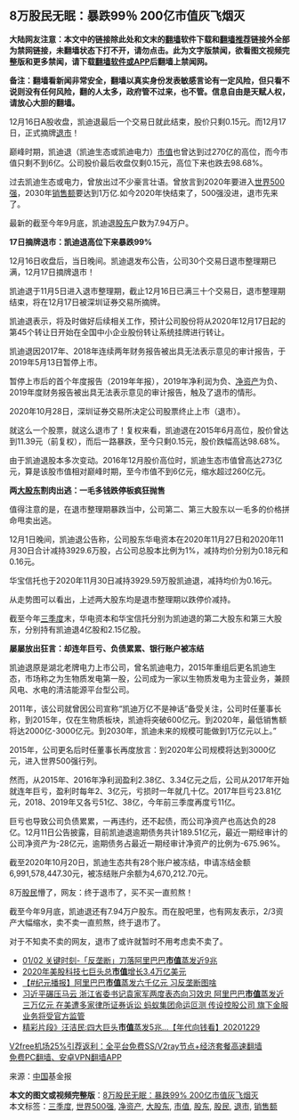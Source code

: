  <h2>8万股民无眠：暴跌99％ 200亿市值灰飞烟灭</h2> <p class="notice"><b>大陆网友注意：本文中的链接除此处和文末的<a href="https://github.com/bannedbook/fanqiang" >翻墙</a>软件下载和<a href="https://github.com/killgcd/justmysocks/blob/master/README.md">翻墙推荐</a>链接外全部为禁网链接，未翻墙状态下打不开，请勿点击。此为文字版禁闻，欲看图文视频完整版和更多禁闻，请下载<a href="https://github.com/bannedbook/fanqiang">翻墙软件或APP</a>后翻墙上禁闻网。</p><p>备注：翻墙看新闻非常安全，翻墙以真实身份发表敏感言论有一定风险，但只看不说则没有任何风险，翻的人太多，政府管不过来，也不管。信息自由是天赋人权，请放心大胆的翻墙。</b></p>  <div class="entry"> <p id="conimg">12月16日A股收盘，凯迪退最后一个交易日就此结束，股价只剩0.15元。而12月17日，正式摘牌<a href="https://www.bannedbook.org/bnews/tag/%E9%80%80%E5%B8%82/" class="st_tag internal_tag" rel="tag" title="标签 退市 下的日志">退市</a>！</p> <p>巅峰时期，凯迪退（凯迪生态或凯迪电力）<a href="https://www.bannedbook.org/bnews/tag/%E5%B8%82%E5%80%BC/" class="st_tag internal_tag" rel="tag" title="标签 市值 下的日志">市值</a>也曾达到过270亿的高位，而今市值只剩不到6亿。公司股价最后收盘仅剩0.15元，高位下来也跌去98.68%。</p> <p>过去凯迪生态或电力，曾放出过不少豪言壮语。曾放言到2020年要进入<a href="https://www.bannedbook.org/bnews/tag/%E4%B8%96%E7%95%8C500%E5%BC%BA/" class="st_tag internal_tag" rel="tag" title="标签 世界500强 下的日志">世界500强</a>，2030年<a href="https://www.bannedbook.org/bnews/tag/%E9%94%80%E5%94%AE%E9%A2%9D/" class="st_tag internal_tag" rel="tag" title="标签 销售额 下的日志">销售额</a>要达到1万亿.如今2020年快结束了，500强没进，退市先来了。</p> <p>最新的截至今年9月底，凯迪退<a href="https://www.bannedbook.org/bnews/tag/%E8%82%A1%E4%B8%9C/" class="st_tag internal_tag" rel="tag" title="标签 股东 下的日志">股东</a>户数为7.94万户。</p> <p><strong>17日摘牌退市：凯迪退高位下来暴跌99%</strong></p> <p>12月16日收盘后，当日晚间。凯迪退发布公告，公司30个交易日退市整理期已满，12月17日摘牌退市！</p> <p>凯迪退于11月5日进入退市整理期，截止12月16日已满三十个交易日，退市整理期结束，将在12月17日被深圳证券交易所摘牌。</p>  <p>凯迪退表示，将及时做好后续相关工作，预计公司股份将从2020年12月17日起的第45个转让日开始在全国中小企业股份转让系统挂牌进行转让。</p> <p>凯迪退因2017年、2018年连续两年财务报告被出具无法表示意见的审计报告，于2019年5月13日暂停上市。</p> <p>暂停上市后的首个年度报告（2019年年报），2019年净利润为负、<a href="https://www.bannedbook.org/bnews/tag/%E5%87%80%E8%B5%84%E4%BA%A7/" class="st_tag internal_tag" rel="tag" title="标签 净资产 下的日志">净资产</a>为负、2019年度财务报告被出具无法表示意见的审计报告，触及了退市的情形。</p> <p>2020年10月28日，深圳证券交易所决定公司股票终止上市（退市）。</p> <p>就这么一个股票，就这么退市了！复权来看，凯迪退在2015年6月高位，股价曾达到11.39元（前复权），而后一路暴跌，至今只剩0.15元，股价跌幅高达98.68%。</p> <p>由于凯迪退股本多次变动。2016年12月股价高位时，凯迪生态市值曾高达273亿元，算是该股市值相对巅峰时期，至今市值不到6亿元，缩水超过260亿元。</p> <p><strong>两<a href="https://www.bannedbook.org/bnews/tag/%E5%A4%A7%E8%82%A1%E4%B8%9C/" class="st_tag internal_tag" rel="tag" title="标签 大股东 下的日志">大股东</a>割肉出逃：一毛多钱跌停板疯狂抛售</strong></p>  <p>值得注意的是，在退市整理期暴跌当中，公司第二、第三大股东以一毛多的价格拼命甩卖出逃。</p> <p>12月1日晚间，凯迪退公告称，公司股东华电资本在2020年11月27日和2020年11月30日合计减持3929.6万股，占公司总股本比例为1%，减持均价分别为0.18元和0.16元。</p> <p>华宝信托也于2020年11月30日减持3929.59万股凯迪退，减持均价为0.16元。</p> <p>从走势图可以看出，上述两大股东均是退市整理期以跌停价减持。</p> <p>截至今年<a href="https://www.bannedbook.org/bnews/tag/%E4%B8%89%E5%AD%A3%E5%BA%A6/" class="st_tag internal_tag" rel="tag" title="标签 三季度 下的日志">三季度</a>末，华电资本和华宝信托分别为凯迪退的第二大股东和第三大股东，分别持有凯迪退4亿股和2.15亿股。</p> <p><strong>屡屡放出狂言：却连年巨亏、负债累累、银行账户被冻结</strong></p> <p>凯迪退原是湖北老牌电力上市公司，曾名凯迪电力，2015年重组后更名凯迪生态，市场称之为生物质发电第一股，公司成为一家以生物质发电为主营业务，兼顾风电、水电的清洁能源平台型公司。</p>  <p>2011年，该公司就曾因公司宣称“凯迪万亿不是神话”备受关注，公司时任董事长称，到2015年，仅在生物质板块，凯迪将突破600亿元。到2020年，最低销售额将达2000亿-3000亿元。到2030年，凯迪未来的规模可能做到1万亿元以上。”</p> <p>2015年，公司更名后时任董事长再度放言：到2020年公司规模将达到3000亿元，进入世界500强行列。</p> <p>然而，从2015年、2016年净利润盈利2.38亿、3.34亿元之后，公司从2017年开始就连年巨亏，盈利时每年2、3亿元，亏损时一年就几十亿。2017年巨亏23.81亿元，2018、2019年又各亏51亿、38亿，今年前三季度再度亏11亿。</p> <p>巨亏也导致公司负债累累，一再违约，还不起债，而公司净资产也高达负的28亿。12月11日公告披露，目前凯迪退逾期债务共计189.51亿元，最近一期经审计的公司净资产为-28亿元，逾期债务占最近一期经审计净资产的比例为-675.96%。</p> <p>截至2020年10月20日，凯迪生态共有28个账户被冻结，申请冻结金额6,991,578,447.30元，被冻结账户余额为4,670,212.70元。</p> <p>8万<a href="https://www.bannedbook.org/bnews/tag/%e8%82%a1%e6%b0%91/" class="st_tag internal_tag" rel="tag" title="标签 股民 下的日志">股民</a>懵了，网友：终于退市了，买不买一直煎熬！</p> <p>截至今年9月底，凯迪退还有7.94万户股东。而在股吧里，也有网友表示，2/3资产大幅缩水，卖不卖一直煎熬，终于退市了。</p>  <p>对于不知卖不卖的网友，退市了或许就暂时不用考虑卖不卖了。</p> <ul class='op-related-articles' title='相关阅读'> <li><a href='https://www.bannedbook.org/bnews/taiwannews/20210102/1459812.html' target='_blank'>01/02 关键时刻-「反垄断」刀落阿里巴巴<b>市值</b>蒸发近9兆</a></li> <li><a href='https://www.bannedbook.org/bnews/cnnews/20210101/1459141.html' target='_blank'>2020年美股科技七巨头总<b>市值</b>增长3.4万亿美元</a></li> <li><a href='https://www.bannedbook.org/bnews/bannedvideo/20201231/1458497.html' target='_blank'>【#纪元播报】阿里巴巴<b>市值</b>蒸发六千亿元 习反垄断图啥</a></li> <li><a href='https://www.bannedbook.org/bnews/comments/20201230/1457440.html' target='_blank'>习近平碾压马云 浙江省委书记袁家军两度表态向习效忠 阿里巴巴<b>市值</b>蒸发近三万亿元 在美遭多家律所证券诉讼 蚂蚁集团命运叵测 传设控股公司 旗下金服业务将受官方监管</a></li> <li><a href='https://www.bannedbook.org/bnews/taiwannews/20201229/1457339.html' target='_blank'>精彩片段》汪洁民:四大巨头<b>市值</b>蒸发5兆...【年代向钱看】20201229</a></li> </ul> <p class="texttj"> <a href="https://github.com/bannedbook/fanqiang/wiki/V2ray%E6%9C%BA%E5%9C%BA" target="_blank">V2free机场25%引荐返利：全平台免费SS/V2ray节点+经济套餐高速翻墙</a><br/> <a href="https://github.com/bannedbook/fanqiang/wiki/%E7%A6%81%E9%97%BB%E7%BD%91%E5%AE%89%E5%8D%93%E7%BF%BB%E5%A2%99%E6%96%B0%E9%97%BBAPP" target="_blank">免费PC翻墙、安卓VPN翻墙APP</a></p><p> 来源：<span class='wp_keywordlink_affiliate'><a href="https://www.bannedbook.org/" title="中国" target="_blank">中国</a></span>基金报 </p><a name='sharetosocial'></a>       <div><b>本文的图文或视频完整版</b>：<a href='https://www.bannedbook.org/bnews/finance/20210103/1459961.html'>8万股民无眠：暴跌99% 200亿市值灰飞烟灭</a></div>  </div><!--END ENTRY--> <div class="postfooter"> <div>本文标签：<a href="https://www.bannedbook.org/bnews/tag/%E4%B8%89%E5%AD%A3%E5%BA%A6/" rel="tag">三季度</a>, <a href="https://www.bannedbook.org/bnews/tag/%E4%B8%96%E7%95%8C500%E5%BC%BA/" rel="tag">世界500强</a>, <a href="https://www.bannedbook.org/bnews/tag/%E5%87%80%E8%B5%84%E4%BA%A7/" rel="tag">净资产</a>, <a href="https://www.bannedbook.org/bnews/tag/%E5%A4%A7%E8%82%A1%E4%B8%9C/" rel="tag">大股东</a>, <a href="https://www.bannedbook.org/bnews/tag/%E5%B8%82%E5%80%BC/" rel="tag">市值</a>, <a href="https://www.bannedbook.org/bnews/tag/%E8%82%A1%E4%B8%9C/" rel="tag">股东</a>, <a href="https://www.bannedbook.org/bnews/tag/%e8%82%a1%e6%b0%91/" rel="tag">股民</a>, <a href="https://www.bannedbook.org/bnews/tag/%E9%80%80%E5%B8%82/" rel="tag">退市</a>, <a href="https://www.bannedbook.org/bnews/tag/%E9%94%80%E5%94%AE%E9%A2%9D/" rel="tag">销售额</a></div>  </div><!--END POSTFOOTER--> 